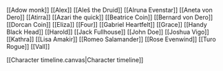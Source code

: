 [[Adow monk]]
[[Alex]]
[[Aleš the Druid]]
[[Alruna Evenstar]]
[[Aneta von Dero]]
[[Atirra]]
[[Azari the quick]]
[[Beatrice Coin]]
[[Bernard von Dero]]
[[Dorcan Coin]]
[[Eliza]]
[[Four]]
[[Gabriel Heartfelt]]
[[Grace]]
[[Handy Black Head]]
[[Harold]]
[[Jack Fullhouse]]
[[John Doe]]
[[Joshua Vigo]]
[[Kathra]]
[[Lisa Amakir]]
[[Romeo Salamander]]
[[Rose Evenwind]]
[[Turo Rogue]]
[[Vall]]



[[Character timeline.canvas|Character timeline]]
